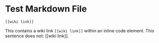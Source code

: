 # Test Markdown File

```
[[wiki link]]
```

This contains a wiki link `[[wiki link]]` within an inline code element. This sentence does not: [[wiki link]].
